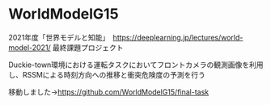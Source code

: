 # WorldModelG15
2021年度「世界モデルと知能」　https://deeplearning.jp/lectures/world-model-2021/
最終課題プロジェクト

Duckie-town環境における運転タスクにおいてフロントカメラの観測画像を利用し、RSSMによる時刻方向への推移と衝突危険度の予測を行う

移動しました→https://github.com/WorldModelG15/final-task
